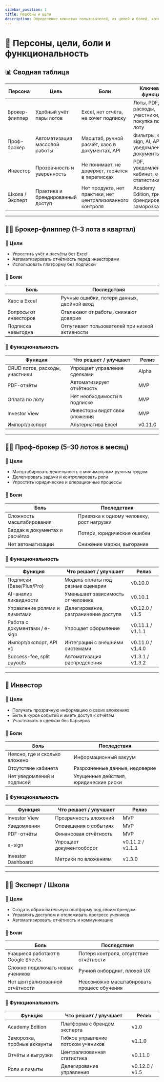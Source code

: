 ```yaml
---
sidebar_position: 1
title: Персоны и цели
description: Определение ключевых пользователей, их целей и болей, которые решает продукт 
---
```


# 👥 Персоны, цели, боли и функциональность

## 📊 Сводная таблица

| Персона         | Цель                             | Боли                                                       | Ключевые функции                                  |
|-----------------|----------------------------------|------------------------------------------------------------|---------------------------------------------------|
| Брокер-флиппер  | Удобный учёт пары лотов          | Excel, нет отчёта, не хочет подписку                       | Лоты, PDF, расходы, участники, покупка по 1 лоту  |
| Проф-брокер     | Автоматизация массовой работы    | Масштаб, ручной расчёт, хаос в документах, API             | Фильтры, e-sign, AI, API, уведомления, документы  |
| Инвестор        | Прозрачность и уверенность       | Не понимает, не доверяет, теряется в переписках            | PDF, уведомления, кабинет, e-sign, статистика     |
| Школа / Эксперт | Практика и брендированный доступ | Нет продукта, нет практики, нет централизованного контроля | Academy Edition, триалы, брендирование, заморозка |

---

## 🧑‍🔧 Брокер-флиппер (1–3 лота в квартал)

### 🎯 Цели

- Упростить учёт и расчёты без Excel
- Автоматизировать отчётность перед инвесторами
- Использовать платформу без подписки

### 🔸 Боли

| Боль                  | Последствия                                    |
|-----------------------|------------------------------------------------|
| Хаос в Excel          | Ручные ошибки, потеря данных, двойной ввод     |
| Вопросы от инвесторов | Отвлекают от работы, снижают доверие           |
| Подписка невыгодна    | Отпугивает пользователей при низкой активности |

### 🔹 Функциональность

| Функция                        | Что решает / улучшает         | Релиз   |
|--------------------------------|-------------------------------|---------|
| CRUD лотов, расходы, участники | Упрощает управление сделками  | Alpha   |
| PDF-отчёты                     | Автоматизирует отчётность     | MVP     |
| Оплата по лоту                 | Нет необходимости в подписке  | MVP     |
| Investor View                  | Инвесторы видят свои вложения | MVP     |
| Импорт/экспорт                 | Альтернатива Excel            | v0.11.0 |

---

## 🧑‍💼 Проф-брокер (5–30 лотов в месяц)

### 🎯 Цели

- Масштабировать деятельность с минимальным ручным трудом
- Делегировать задачи и контролировать роли
- Упростить юридические и операционные процессы

### 🔸 Боли

| Боль                           | Последствия                               |
|--------------------------------|-------------------------------------------|
| Сложность масштабирования      | Привязка к одному человеку, рост нагрузки |
| Бардак в документах и расчётах | Потери, юридические ошибки                |
| Нет автоматизации              | Снижение маржи, выгорание                 |

### 🔹 Функциональность

| Функция                       | Что решает / улучшает                | Релиз            |
|-------------------------------|--------------------------------------|------------------|
| Подписки (Base/Plus/Pro)      | Модель оплаты под разные сценарии    | v0.10.0          |
| AI-анализ ликвидности         | Уменьшает зависимость от человека    | v0.10.1          |
| Управление ролями и лимитами  | Делегирование, разграничение доступа | v0.12.0 / v1.5   |
| Работа с документами / e-sign | Упрощает оформление                  | v0.11.1 / v1.1.1 |
| Импорт/экспорт, API v1        | Интеграции с внешними системами      | v0.11.0 / v1.4.0 |
| Success-fee, split payouts    | Автоматизация распределения          | v1.3.1 / v1.3.2  |

---

## 👤 Инвестор

### 🎯 Цели

- Получать прозрачную информацию о своих вложениях
- Быть в курсе событий и иметь доступ к отчётам
- Участвовать в сделках без барьеров

### 🔸 Боли

| Боль                          | Последствия                           |
|-------------------------------|---------------------------------------|
| Неясно, где и сколько вложено | Информационный вакуум                 |
| Отсутствие кабинета           | Разрозненные данные, недоверие        |
| Нет уведомлений и подписей    | Упущенные действия, юридические риски |

### 🔹 Функциональность

| Функция            | Что решает / улучшает    | Релиз            |
|--------------------|--------------------------|------------------|
| Investor View      | Прозрачность вложений    | MVP              |
| Уведомления        | Оповещения о событиях    | MVP              |
| PDF-отчёты         | Финансовая отчётность    | MVP              |
| e-sign             | Упрощает документооборот | v0.11.2 / v1.1.1 |
| Investor Dashboard | Метрики по вложениям     | v1.3.0           |

---

## 🧑‍🏫 Эксперт / Школа

### 🎯 Цели

- Создать образовательную платформу под своим брендом
- Управлять доступом и отслеживать прогресс учеников
- Автоматизировать отчётность и коммуникацию

### 🔸 Боли

| Боль                              | Последствия                                |
|-----------------------------------|--------------------------------------------|
| Учащиеся работают в Google Sheets | Потеря контроля, отсутствие отчётности     |
| Сложно подключать новых учеников  | Ручной онбординг, плохой UX                |
| Нет централизованной отчётности   | Невозможно масштабировать процесс обучения |

### 🔹 Функциональность

| Функция                     | Что решает / улучшает              | Релиз          |
|-----------------------------|------------------------------------|----------------|
| Academy Edition             | Платформа с брендом эксперта       | v1.0           |
| Заморозка, пробные аккаунты | Гибкое управление потоком учеников | v1.1.0         |
| Отчёты и выгрузки           | Централизованная статистика        | v0.11.0        |
| Роли и лимиты               | Делегирование управления           | v0.12.0 / v1.5 |
